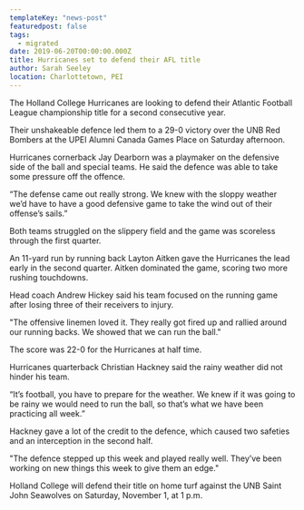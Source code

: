 ```yaml
---
templateKey: "news-post"
featuredpost: false
tags:
  - migrated
date: 2019-06-20T00:00:00.000Z
title: Hurricanes set to defend their AFL title
author: Sarah Seeley
location: Charlottetown, PEI
---
```


The Holland College Hurricanes are looking to defend their Atlantic Football League championship title for a second consecutive year.

Their unshakeable defence led them to a 29-0 victory over the UNB Red Bombers at the UPEI Alumni Canada Games Place on Saturday afternoon.

Hurricanes cornerback Jay Dearborn was a playmaker on the defensive side of the ball and special teams. He said the defence was able to take some pressure off the offence.

“The defense came out really strong. We knew with the sloppy weather we’d have to have a good defensive game to take the wind out of their offense’s sails.”

Both teams struggled on the slippery field and the game was scoreless through the first quarter.

An 11-yard run by running back Layton Aitken gave the Hurricanes the lead early in the second quarter. Aitken dominated the game, scoring two more rushing touchdowns.

Head coach Andrew Hickey said his team focused on the running game after losing three of their receivers to injury.

"The offensive linemen loved it. They really got fired up and rallied around our running backs. We showed that we can run the ball."

The score was 22-0 for the Hurricanes at half time.

Hurricanes quarterback Christian Hackney said the rainy weather did not hinder his team.

“It’s football, you have to prepare for the weather. We knew if it was going to be rainy we would need to run the ball, so that’s what we have been practicing all week.”

Hackney gave a lot of the credit to the defence, which caused two safeties and an interception in the second half.

"The defence stepped up this week and played really well. They’ve been working on new things this week to give them an edge."

Holland College will defend their title on home turf against the UNB Saint John Seawolves on Saturday, November 1, at 1 p.m.